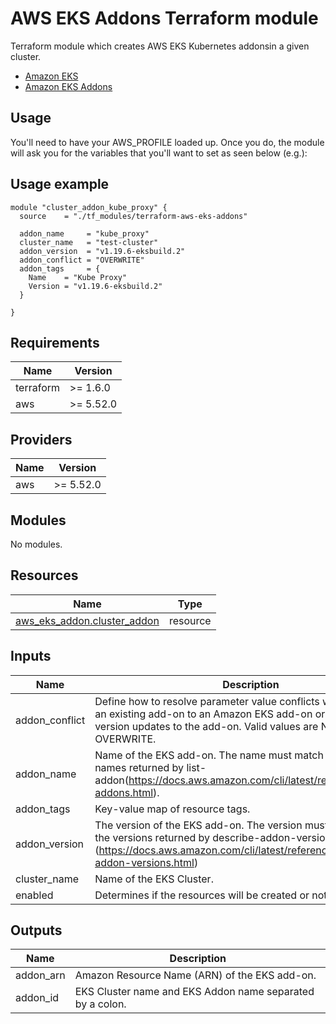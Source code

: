 AWS EKS Addons Terraform module
=======================

Terraform module which creates AWS EKS Kubernetes addonsin a given cluster.

* [Amazon EKS ](https://aws.amazon.com/eks/)
* [Amazon EKS Addons](https://docs.aws.amazon.com/eks/latest/userguide/eks-add-ons.html)

Usage
-----
You'll need to have your AWS_PROFILE loaded up. Once you do, the module will ask you for the variables that you'll want to set as seen below (e.g.):


## Usage example

```hcl
module "cluster_addon_kube_proxy" {
  source    = "./tf_modules/terraform-aws-eks-addons"

  addon_name     = "kube_proxy"
  cluster_name   = "test-cluster"
  addon_version  = "v1.19.6-eksbuild.2"
  addon_conflict = "OVERWRITE"
  addon_tags     = {
    Name    = "Kube Proxy"
    Version = "v1.19.6-eksbuild.2"
  }

}
```

## Requirements

| Name | Version |
|------|---------|
| terraform | >= 1.6.0 |
| aws | >= 5.52.0 |

## Providers

| Name | Version |
|------|---------|
| aws | >= 5.52.0 |

## Modules

No modules.

## Resources

| Name | Type |
|------|------|
| [aws_eks_addon.cluster_addon](https://registry.terraform.io/providers/hashicorp/aws/latest/docs/resources/eks_addon) | resource |

## Inputs

| Name | Description | Type | Default | Required |
|------|-------------|------|---------|:--------:|
| addon_conflict | Define how to resolve parameter value conflicts when migrating an existing add-on to an Amazon EKS add-on or when applying version updates to the add-on. Valid values are NONE and OVERWRITE. | `string` | `"OVERWRITE"` | no |
| addon_name | Name of the EKS add-on. The name must match one of the names returned by list-addon(https://docs.aws.amazon.com/cli/latest/reference/eks/list-addons.html). | `string` | n/a | yes |
| addon_tags | Key-value map of resource tags. | `map(string)` | `{}` | no |
| addon_version | The version of the EKS add-on. The version must match one of the versions returned by describe-addon-versions.(https://docs.aws.amazon.com/cli/latest/reference/eks/describe-addon-versions.html) | `string` | n/a | yes |
| cluster_name | Name of the EKS Cluster. | `string` | n/a | yes |
| enabled | Determines if the resources will be created or not. | `string` | `true` | no |

## Outputs

| Name | Description |
|------|-------------|
| addon_arn | Amazon Resource Name (ARN) of the EKS add-on. |
| addon_id | EKS Cluster name and EKS Addon name separated by a colon. |